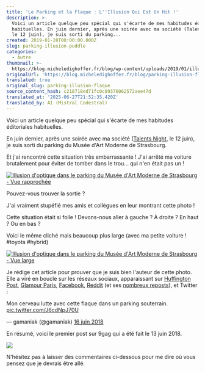 ```yaml
---
title: 'Le Parking et la Flaque : L''Illusion Qui Est Un Hit !'
description: >-
  Voici un article quelque peu spécial qui s'écarte de mes habitudes éditoriales
  habituelles. En juin dernier, après une soirée avec ma société (Talents Night,
  le 12 juin), je suis sorti du parking...
created: 2019-01-28T00:00:00.000Z
slug: parking-illusion-puddle
categories:
  - Autre
thumbnail: >-
  https://blog.micheledighoffer.fr/blog/wp-content/uploads/2019/01/illusion-parking-serre-MICHEL-EDIGHOFFER-e1548688108219-825x510.jpg
originalUrl: 'https://blog.micheledighoffer.fr/blog/parking-illusion-flaque/'
translated: true
original_slug: parking-illusion-flaque
source_content_hash: c218718ed71fc0c89376062572aee47d
translated_at: '2025-06-27T21:52:35.420Z'
translated_by: AI (Mistral Codestral)
---
```


Voici un article quelque peu spécial qui s'écarte de mes habitudes éditoriales habituelles.

En juin dernier, après une soirée avec ma société ([Talents Night](https://www.altran.com/fr/fr/talents-nights-altran-rencontre-plus-de-1000-ingenieurs-juniors/), le 12 juin), je suis sorti du parking du Musée d'Art Moderne de Strasbourg.

Et j'ai rencontré cette situation très embarrassante ! J'ai arrêté ma voiture brutalement pour éviter de tomber dans le trou... qui n'en était pas un !

[![Illusion d'optique dans le parking du Musée d'Art Moderne de Strasbourg - Vue rapprochée](https://blog.micheledighoffer.fr/blog/wp-content/uploads/2019/01/illusion-parking-serre-MICHEL-EDIGHOFFER-e1548688108219-728x400.jpg)](https://blog.micheledighoffer.fr/blog/wp-content/uploads/2019/01/illusion-parking-serre-MICHEL-EDIGHOFFER-e1548688108219.jpg)

Pouvez-vous trouver la sortie ?

J'ai vraiment stupéfié mes amis et collègues en leur montrant cette photo !

Cette situation était si folle ! Devons-nous aller à gauche ? À droite ? En haut ? Ou en bas ?

Voici le même cliché mais beaucoup plus large (avec ma petite voiture ! #toyota #hybrid)

[![Illusion d'optique dans le parking du Musée d'Art Moderne de Strasbourg - Vue large](https://blog.micheledighoffer.fr/blog/wp-content/uploads/2019/01/illusion-parking-large-MICHEL-EDIGHOFFER-800x400.jpg)](https://blog.micheledighoffer.fr/blog/wp-content/uploads/2019/01/illusion-parking-large-MICHEL-EDIGHOFFER.jpg)

Je rédige cet article pour prouver que je suis bien l'auteur de cette photo. Elle a viré en boucle sur les réseaux sociaux, apparaissant sur [Huffington Post](https://www.huffingtonpost.fr/2018/06/18/cette-illusion-d-optique-va-vous-empecher-de-sortir-du-parking_a_23461536/), [Glamour Paris](https://www.glamourparis.com/culture/toutes-des-geeks/articles/illusion-doptique-internet-tente-desesperement-de-sortir-dun-parking/65446), [Facebook](https://www.facebook.com/MichelEdi/posts/10218489901462550), [Reddit](https://www.reddit.com/r/pics/comments/adteew/this_surreal_puddle_in_a_parking_garage/) (et ses [nombreux reposts](https://www.reddit.com/r/pics/comments/adteew/this_surreal_puddle_in_a_parking_garage/edk7paq/)), et Twitter :

Mon cerveau lutte avec cette flaque dans un parking souterrain. [pic.twitter.com/J6cdNpJ70U](https://t.co/J6cdNpJ70U)

— gamaniak (@gamaniak) [16 juin 2018](https://twitter.com/gamaniak/status/1008061532398342145?ref_src=twsrc%5Etfw)

En résumé, voici le premier post sur 9gag qui a été fait le 13 juin 2018.

[![](https://blog.micheledighoffer.fr/blog/wp-content/uploads/2019/01/9gag-post-341x400.png)](https://9gag.com/gag/am7p0wX)

N'hésitez pas à laisser des commentaires ci-dessous pour me dire où vous pensez que je devrais être allé.
